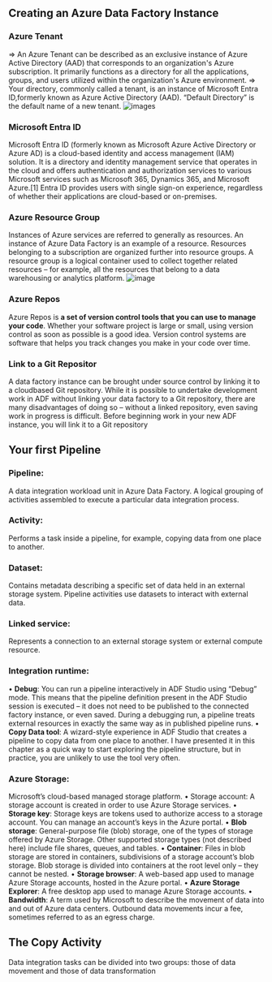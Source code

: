 ## Creating an Azure Data Factory Instance
### Azure Tenant
=> An Azure Tenant can be described as an exclusive instance of Azure Active Directory (AAD) that corresponds to an organization's Azure subscription. It primarily functions as a directory for all the applications, groups, and users utilized within the organization's Azure environment.
=> Your directory, commonly called a tenant, is an instance of Microsoft Entra ID,formerly known as Azure Active Directory (AAD). “Default Directory” is the default name of a new tenant.
![images](https://encrypted-tbn0.gstatic.com/images?q=tbn:ANd9GcRlEg8S3V5tS2_6jowzDd9OKDGxuzvmbHWsX2VfJPreVDqqONkG0KVnPcM&s=10)
### Microsoft Entra ID
Microsoft Entra ID (formerly known as Microsoft Azure Active Directory or Azure AD) is a cloud-based identity and access management (IAM) solution. It is a directory and identity management service that operates in the cloud and offers authentication and authorization services to various Microsoft services such as Microsoft 365, Dynamics 365, and Microsoft Azure.[1] Entra ID provides users with single sign-on experience, regardless of whether their applications are cloud-based or on-premises.
### Azure Resource Group
Instances of Azure services are referred to generally as 
resources. An instance of Azure Data Factory is an example of a resource. Resources belonging to a subscription are organized further into resource groups. A resource group is a logical container used to collect together related resources – for example, all the resources that belong to a data warehousing or analytics platform.
![image](https://learn.microsoft.com/en-us/azure/azure-resource-manager/management/media/overview/consistent-management-layer.png)
### Azure Repos
Azure Repos is **a set of version control tools that you can use to manage your code**. Whether your software project is large or small, using version control as soon as possible is a good idea. Version control systems are software that helps you track changes you make in your code over time.
### Link to a Git Repositor 
A data factory instance can be brought under source control by linking it to a cloudbased Git repository. While it is possible to undertake development work in ADF without linking your data factory to a Git repository, there are many disadvantages of doing so – without a linked repository, even saving work in progress is difficult. Before beginning work in your new ADF instance, you will link it to a Git repository
## Your first Pipeline
### Pipeline: 
A data integration workload unit in Azure Data Factory. A logical grouping of activities assembled to execute a particular data integration process.
### Activity: 
Performs a task inside a pipeline, for example, copying data from one place to another.
### Dataset: 
Contains metadata describing a specific set of data held in an external storage system. Pipeline activities use datasets to interact with external data.
### Linked service: 
Represents a connection to an external storage system or external compute resource.
### Integration runtime: 
• **Debug**: You can run a pipeline interactively in ADF Studio using “Debug” mode. This means that the pipeline definition present in the ADF Studio session is executed – it does not need to be published to the connected factory instance, or even saved. During a debugging run, a pipeline treats external resources in exactly the same way as in published pipeline runs.
• **Copy Data tool**: A wizard-style experience in ADF Studio that creates a pipeline to copy data from one place to another. I have presented it in this chapter as a quick way to start exploring the pipeline structure, but in practice, you are unlikely to use the tool very often.
### Azure Storage: 
Microsoft’s cloud-based managed storage platform. • Storage account: A storage account is created in order to use Azure Storage services.
• **Storage key**: Storage keys are tokens used to authorize access to a storage account. You can manage an account’s keys in the Azure portal.
• **Blob storage**: General-purpose file (blob) storage, one of the types of storage offered by Azure Storage. Other supported storage types (not described here) include file shares, queues, and tables.
• **Container**: Files in blob storage are stored in containers, subdivisions of a storage account’s blob storage. Blob storage is divided into containers at the root level only – they cannot be nested.
• **Storage browser**: A web-based app used to manage Azure Storage accounts, hosted in the Azure portal.
• **Azure Storage Explorer**: A free desktop app used to manage Azure Storage accounts.
• **Bandwidth**: A term used by Microsoft to describe the movement of data into and out of Azure data centers. Outbound data movements incur a fee, sometimes referred to as an egress charge.
## The Copy Activity
Data integration tasks can be divided into two groups: those of data movement and those of data transformation